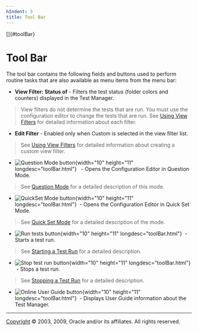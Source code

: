 ```yaml
---
hIndent: 3
title: Tool Bar
---
```


[]{#toolBar}

# Tool Bar

The tool bar contains the following fields and buttons used to perform routine tasks that are also
available as menu items from the menu bar:

-   **View Filter: Status of** - Filters the test status (folder colors and counters) displayed in
    the Test Manager.

> View filters do not determine the tests that are run. You must use the configuration editor to
> change the tests that are run. See [Using View Filters](../browse/viewFilters.html) for detailed
> information about each filter.

-   **Edit Filter** - Enabled only when Custom is selected in the view filter list.

> See [Using View Filters](customFilters.html) for detailed information about creating a custom view
> filter.

-   ![Question Mode button](../../images/fullValues_button.gif){width="10" height="11"
    longdesc="toolBar.html"}   - Opens the Configuration Editor in Question Mode.

> See [Question Mode](../confEdit/fullViewDialog.html) for a detailed description of this mode.

-   ![QuickSet Mode button](../../images/stdValues_button.gif){width="10" height="11"
    longdesc="toolBar.html"}  - Opens the Configuration Editor in Quick Set Mode.

> See [Quick Set Mode](../confEdit/stdViewDialog.html) for a detailed description of the mode.

-   ![Run tests button](../../images/runTests_button.gif){width="10" height="11"
    longdesc="toolBar.html"}  - Starts a test run.

> See [Starting a Test Run](../run/starting.html) for a detailed description.

-   ![Stop test run button](../../images/stopTests_button.gif){width="10" height="11"
    longdesc="toolBar.html"}  - Stops a test run.

> See [Stopping a Test Run](../run/stopping.html) for a detailed description.

-   ![Online User Guide button](../../images/help_button.gif){width="10" height="11"
    longdesc="toolBar.html"}  - Displays User Guide information about the Test Manager.

----------------------------------------------------------------------------------------------------

[Copyright](../copyright.html) © 2003, 2009, Oracle and/or its affiliates. All rights reserved.
